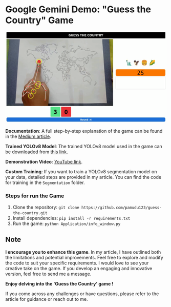 # Google Gemini Demo: "Guess the Country" Game

![Game Image](ProjectMaterials/game_image.png)


**Documentation**: A full step-by-step explanation of the game can be found in the [Medium article](https://medium.com/@pamudu1111/guess-the-country-4b983ff36616).


**Trained YOLOv8 Model**: The trained YOLOv8 model used in the game can be downloaded from [this link](https://drive.google.com/drive/folders/1qlYVauHO4wAbJJjtWUP0ugfk9-m4xzD3?usp=sharing).

**Demonstration Video**: [YouTube link](https://www.youtube.com/watch?v=9gTek0wQywc&ab_channel=Pamudu123Ranasinghe).

**Custom Training**: If you want to train a YOLOv8 segmentation model on your data, detailed steps are provided in my article. You can find the code for training in the `Segmentation` folder.



### Steps for run the Game

1. Clone the repository: `git clone https://github.com/pamudu123/guess-the-country.git`
2. Install dependencies: `pip install -r requirements.txt`
4. Run the game: `python Application/info_window.py`


## Note

**I encourage you to enhance this game**. In my article, I have outlined both the limitations and potential improvements. Feel free to explore and modify the code to suit your specific requirements. I would love to see your creative take on the game. If you develop an engaging and innovative version, feel free to send me a message. 

**Enjoy delving into the 'Guess the Country' game !**

If you come across any challenges or have questions, please refer to the article for guidance or reach out to me.



